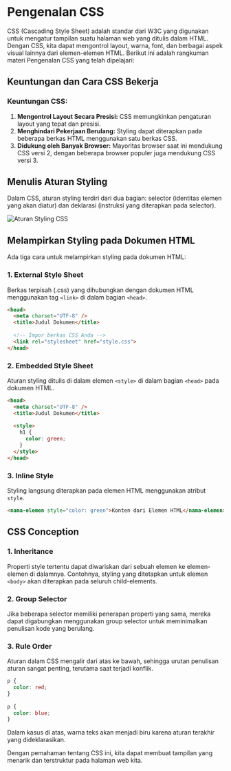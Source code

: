 # Pengenalan CSS

CSS (Cascading Style Sheet) adalah standar dari W3C yang digunakan untuk mengatur tampilan suatu halaman web yang ditulis dalam HTML. Dengan CSS, kita dapat mengontrol layout, warna, font, dan berbagai aspek visual lainnya dari elemen-elemen HTML. Berikut ini adalah rangkuman materi Pengenalan CSS yang telah dipelajari:

## Keuntungan dan Cara CSS Bekerja

### Keuntungan CSS:
1. **Mengontrol Layout Secara Presisi:** CSS memungkinkan pengaturan layout yang tepat dan presisi.
2. **Menghindari Pekerjaan Berulang:** Styling dapat diterapkan pada beberapa berkas HTML menggunakan satu berkas CSS.
3. **Didukung oleh Banyak Browser:** Mayoritas browser saat ini mendukung CSS versi 2, dengan beberapa browser populer juga mendukung CSS versi 3.

## Menulis Aturan Styling

Dalam CSS, aturan styling terdiri dari dua bagian: selector (identitas elemen yang akan diatur) dan deklarasi (instruksi yang diterapkan pada selector).

![Aturan Styling CSS](dos:d62420ba96cd1b764eab1ad1f644e42b20231130101852.jpeg)

## Melampirkan Styling pada Dokumen HTML

Ada tiga cara untuk melampirkan styling pada dokumen HTML:

### 1. External Style Sheet
Berkas terpisah (.css) yang dihubungkan dengan dokumen HTML menggunakan tag `<link>` di dalam bagian `<head>`.

```html
<head>
  <meta charset="UTF-8" />
  <title>Judul Dokumen</title>
 
  <!-- Impor berkas CSS Anda -->
  <link rel="stylesheet" href="style.css">
</head>
```

### 2. Embedded Style Sheet
Aturan styling ditulis di dalam elemen `<style>` di dalam bagian `<head>` pada dokumen HTML.

```html
<head>
  <meta charset="UTF-8" />
  <title>Judul Dokumen</title>
 
  <style>
    h1 {
      color: green;
    }
  </style>
</head>
```

### 3. Inline Style
Styling langsung diterapkan pada elemen HTML menggunakan atribut `style`.

```html
<nama-elemen style="color: green">Konten dari Elemen HTML</nama-elemen>
```

## CSS Conception

### 1. Inheritance
Properti style tertentu dapat diwariskan dari sebuah elemen ke elemen-elemen di dalamnya. Contohnya, styling yang ditetapkan untuk elemen `<body>` akan diterapkan pada seluruh child-elements.

### 2. Group Selector
Jika beberapa selector memiliki penerapan properti yang sama, mereka dapat digabungkan menggunakan group selector untuk meminimalkan penulisan kode yang berulang.

### 3. Rule Order
Aturan dalam CSS mengalir dari atas ke bawah, sehingga urutan penulisan aturan sangat penting, terutama saat terjadi konflik.

```css
p {
  color: red;
}
 
p {
  color: blue;
}
```

Dalam kasus di atas, warna teks akan menjadi biru karena aturan terakhir yang dideklarasikan.

Dengan pemahaman tentang CSS ini, kita dapat membuat tampilan yang menarik dan terstruktur pada halaman web kita.